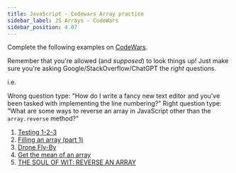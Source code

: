 ```yaml
---
title: JavaScript - Codewars Array practice
sidebar_label: JS Arrays - CodeWars
sidebar_position: 4.07
---
```


Complete the following examples on [CodeWars](https://www.codewars.com).

Remember that you're allowed (and _supposed_) to look things up! Just make sure you're asking Google/StackOverflow/ChatGPT the _right_ questions.

i.e.

Wrong question type: "How do I write a fancy new text editor and you've been tasked with implementing the line numbering?"
Right question type: "What are some ways to reverse an array in JavaScript other than the `array.reverse` method?"

1. [Testing 1-2-3](https://www.codewars.com/kata/54bf85e3d5b56c7a05000cf9/train/javascript)
2. [Filling an array (part 1)](https://www.codewars.com/kata/571d42206414b103dc0006a1/train/javascript)
3. [Drone Fly-By](https://www.codewars.com/kata/58356a94f8358058f30004b5/train/javascript)
4. [Get the mean of an array](https://www.codewars.com/kata/563e320cee5dddcf77000158/train/javascript)
5. [THE SOUL OF WIT: REVERSE AN ARRAY](https://www.codewars.com/kata/59b81886460387d8fc000043)